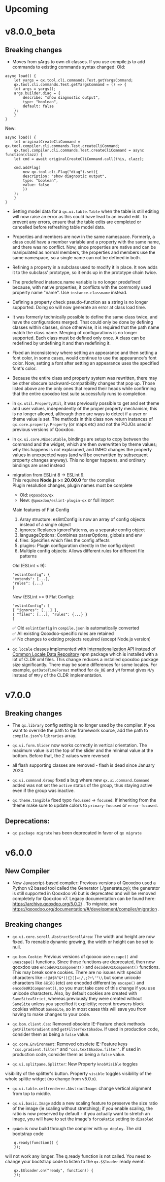 # Upcoming

# v8.0.0_beta

## Breaking changes
- Moves from yArgs to own cli classes. If you use compile.js to add commands to existing commands syntax changed:
Old:
```
async load() {
    let yargs = qx.tool.cli.commands.Test.getYargsCommand;
    qx.tool.cli.commands.Test.getYargsCommand = () => {
    let args = yargs();
    args.builder.diag = {
        describe: "show diagnostic output",
        type: "boolean",
        default: false
    };
    }
}  
```
New:
```
async load() {
    let originalCreateCliCommand = qx.tool.compiler.cli.commands.Test.createCliCommand;
    qx.tool.compiler.cli.commands.Test.createCliCommand = async function(clazz) {
    let cmd = await originalCreateCliCommand.call(this, clazz);
    
    cmd.addFlag(
        new qx.tool.cli.Flag("diag").set({
        description: "show diagnostic output",
        type: "boolean",
        value: false
        })
    );
    }
}        

```
   

- Setting model data for a `qx.ui.table.Table` when the table is still editing will
now raise an error as this could have lead to an invalid edit. To prevent any errors, ensure
that the table edits are completed or cancelled before refreshing table model data.

- Properties and members are now in the same namespace. Formerly, a class could have a member variable and a property with the same name, and there was no conflict. Now, since properties are native and can be manipulated as normal members, the properties and members use the same namespace, so a single name can not be defined in both.

- Refining a property in a subclass used to modify it in place. It now adds it to the subclass' prototype, so it ends up in the prototype chain twice.

- The predefined instance.name variable is no longer predefined because, with native properties, it conflicts with the commonly used property name "name". Use `instance.classname` instead.

- Defining a property check pseudo-function as a string is no longer supported. Doing so will now generate an error at class load time.

- It was formerly technically possible to define the same class twice, and have the configurations merged. That could only be done by defining classes within classes, since otherwise, it is required that the path name match the class name. Merging of configurations is no longer supported. Each class must be defined only once. A class can be redefined by undefining it and then redefining it.

- Fixed an inconsistency where setting an appearance and then setting a font color, in some cases, would continue to use the appearance's font color. Now, setting a font after setting an appearance uses the specified font's color.

- Because the entire class and property system was rewritten, there may be other obscure backward-compatibility changes that pop up. Those listed above are the only ones that reared their heads while confirming that the entire qooxdoo test suite successfully runs to completion.

- in `qx.util.PropertyUtil`, it was previously possible to get and set theme and user values, independently of the proper property mechanism; this is no longer
  allowed, although there are ways to detect if a user or theme value is set.  The methods in this class now return instances of `qx.core.property.Property` (or maps etc) and not the POJOs used in previous versions of Qooxdoo. 

- in `qx.ui.core.MExecutable`, bindings are setup to copy between the command and the widget, which are then overwritten by theme values; why this happens is not
  explaiuned, and IMHO changes the property values in unexpected ways (and will be overwritten by subsequent property changes anyway). This no longer happens, and ordinary bindings are used instead

- migration from ESLint 8 → ESLint 9.<br>
    This requires **Node.js >= 20.00.0** for the compiler.<br>
    Plugin resolution changes, plugin names must be complete<br>
    - Old: `@qooxdoo/qx`
    - New: `@qooxdoo/eslint-plugin-qx` or full import

    Main features of Flat Config
    1. Array structure: eslintConfig is now an array of config objects instead of a single object
    2. ignores: Replaces ignorePatterns, as a separate config object
    3. languageOptions: Combines parserOptions, globals and env
    4. files: Specifies which files the config affects
    5. plugins: Plugin configuration directly in the config object
    6. Multiple config objects: Allows different rules for different file patterns

     Old (ESLint < 9):
    ```
  "eslintConfig": {
    "extends": [...],
    "rules": {...}
  }
    ```
  New (ESLint >= 9 Flat Config):
    ```
  "eslintConfig": [
    { "ignores": [...] },
    { "files": [...], "rules": {...} }
  ]
    ```
    ✅ Old `eslintConfig` in `compile.json` is automatically converted<br/>
    ✅ All existing Qooxdoo-specific rules are retained<br/>
    ✅ No changes to existing projects required (except Node.js version)

- `qx.locale` classes implemented with [Internationalization API](https://developer.mozilla.org/en-US/docs/Web/JavaScript/Reference/Global_Objects/Intl) instead of [Common Locale Data Repository](http://cldr.unicode.org) npm package which is installed with a lot of CLDR xml files. This change reduces a installed qooxdoo package size significantly. There may be some differences for some locales. For example, `getDateTimeFormat` method for `de_DE` and `yM` format gives `M/y` instead of `MM/y` of the CLDR implementation.

# v7.0.0

## Breaking changes

- The `qx.library` config setting is no longer used by the
  compiler. If you want to override the path to the framework
  source, add the path to `compile.json`'s `libraries` array.

- `qx.ui.form.Slider` now works correctly in vertical orientation.
  The maximum value is at the top of the slider and the minimal value
  at the bottom. Before that, the 2 values were reversed

- all flash supporting classes are removed - flash is dead since January 2020.

- `qx.ui.command.Group` fixed a bug where new `qx.ui.command.Command` added was
  not set the `active` status of the group, thus staying active even if the group
  was inactive.

- `qx.theme.tangible` fixed typo `focussed` -> `focused`. If inheriting from
  the theme make sure to update colors to `primary-focused` or `error-focused`.

## Deprecations:

- `qx package migrate` has been deprecated in favor of `qx migrate`

# v6.0.0

## New Compiler

- New Javascript-based compiler: Previous versions of Qooxdoo used
  a Python v2 based tool called the Generator (./generate.py); the
  generator is still supported in Qooxdoo v6 but is deprecated and
  will be removed completely for Qooxdoo v7. Legacy documentation can
  be found here: https://archive.qooxdoo.org/5.0.2/ . To migrate, see
  https://qooxdoo.org/documentation/#/development/compiler/migration .

## Breaking changes

- `qx.ui.core.scroll.AbstractScrollArea`: The width and height are now fixed.
  To reenable dynamic growing, the width or height can be set to null.

- `qx.bom.Cookie`: Previous versions of qooxoo use `escape()` and `unescape()`
  functions. Since those functions are deprecated, then now qooxdoo use
  `encodeURIComponent()` and `decodeURIComponent()` functions. This may
  break some cookies. There are no issues with special characters like
  `~!@#$%^&*(){}[]=:/,;?+\'"\\` but some unicode characters like `äëíöü`
  (etc) are encoded different by `escape()` and `encodeURIComponent()`,
  so you must take care of this change if you use unicode characters.
  Also, by default cookies are created with `SameSite=Strict`, whereas
  previously they were created without `SameSite` unless you specified
  it explicitly; recent browsers block cookies without `SameSite`, so
  in most cases this will save you from having to make changes to your
  code.

- `qx.bom.client.Css`: Removed obsolete IE-Feature check
  methods `getFilterGradient` and `getFilterTextShadow`. If used
  in production code, consider them as being a `false` value.

- `qx.core.Environment`: Removed obsolete IE-Feature keys
  `"css.gradient.filter"` and `"css.textShadow.filter"`. If used
  in production code, consider them as being a `false` value.

- `qx.ui.splitpane.Splitter`: New Property `knobVisible` toggles

visibility of the splitter's button. Property `visible` toggles
visibility of the whole splitte widget (no change from v5.0.x).

- `qx.ui.table.cellrenderer.AbstractImage`: change vertical alignment from top to middle.

- `qx.ui.basic.Image` adds a new scaling feature to preserve the size ratio of the image (ie scaling without stretching); if you enable scaling, the ratio is now preserved by default - if you actually want to stretch an image, you will have to set the image's `forceRatio` setting to `disabled`

- `qxWeb` is now build through the compiler with `qx deploy`. The old bootstrap code

```
    q.ready(function() {
    });
```

will not work any longer. The q.ready function is not called. You need to change your bootstrap code to listen to the `qx.$$loader` ready event:

```
    qx.$$loader.on("ready", function() {
    });
```
